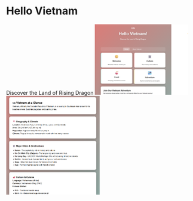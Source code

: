 # Hello Vietnam
Discover the Land of Rising Dragon
<img src="assets/landing-page.png" alt="Landing Page" width="250"/>
<img src="assets/about-page.png" alt="About Page" width="250"/>

